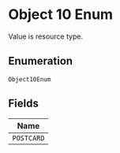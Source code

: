 
# Object 10 Enum

Value is resource type.

## Enumeration

`Object10Enum`

## Fields

| Name |
|  --- |
| `POSTCARD` |

